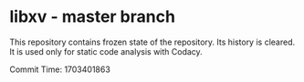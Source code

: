 # libxv - master branch

This repository contains frozen state of the repository.
Its history is cleared. It is used only for static code
analysis with Codacy.

Commit Time: 1703401863